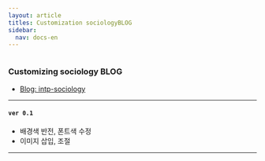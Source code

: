 ```yaml
---
layout: article
titles: Customization sociologyBLOG
sidebar:
  nav: docs-en
---
```


<img class="image image--xl" src=""/>

### Customizing sociology BLOG

  

+ [Blog: intp-sociology](https://intp-sociology.tistory.com/)




---

#### `ver 0.1`

+ 배경색 반전, 폰트색 수정
+ 이미지 삽입, 조절



---